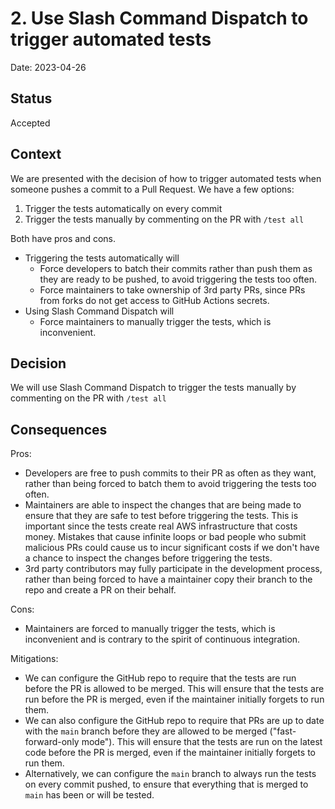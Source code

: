 # 2. Use Slash Command Dispatch to trigger automated tests

Date: 2023-04-26

## Status

Accepted

## Context

We are presented with the decision of how to trigger automated tests when someone pushes a commit to a Pull Request. We have a few options:

1. Trigger the tests automatically on every commit
2. Trigger the tests manually by commenting on the PR with `/test all`

Both have pros and cons.

- Triggering the tests automatically will
  - Force developers to batch their commits rather than push them as they are ready to be pushed, to avoid triggering the tests too often.
  - Force maintainers to take ownership of 3rd party PRs, since PRs from forks do not get access to GitHub Actions secrets.
- Using Slash Command Dispatch will
  - Force maintainers to manually trigger the tests, which is inconvenient.

## Decision

We will use Slash Command Dispatch to trigger the tests manually by commenting on the PR with `/test all`

## Consequences

Pros:
- Developers are free to push commits to their PR as often as they want, rather than being forced to batch them to avoid triggering the tests too often.
- Maintainers are able to inspect the changes that are being made to ensure that they are safe to test before triggering the tests. This is important since the tests create real AWS infrastructure that costs money. Mistakes that cause infinite loops or bad people who submit malicious PRs could cause us to incur significant costs if we don't have a chance to inspect the changes before triggering the tests.
- 3rd party contributors may fully participate in the development process, rather than being forced to have a maintainer copy their branch to the repo and create a PR on their behalf.

Cons:
- Maintainers are forced to manually trigger the tests, which is inconvenient and is contrary to the spirit of continuous integration.

Mitigations:
- We can configure the GitHub repo to require that the tests are run before the PR is allowed to be merged. This will ensure that the tests are run before the PR is merged, even if the maintainer initially forgets to run them.
- We can also configure the GitHub repo to require that PRs are up to date with the `main` branch before they are allowed to be merged ("fast-forward-only mode"). This will ensure that the tests are run on the latest code before the PR is merged, even if the maintainer initially forgets to run them.
- Alternatively, we can configure the `main` branch to always run the tests on every commit pushed, to ensure that everything that is merged to `main` has been or will be tested.
